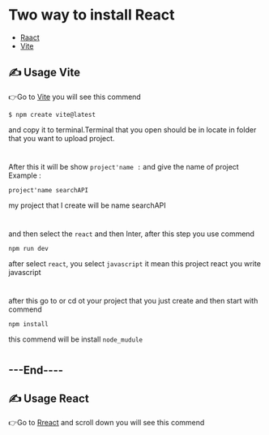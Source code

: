 # Two way to install React

- [Raact](https://react.dev/learn/start-a-new-react-project)
- [Vite](https://vitejs.dev/guide/)

## ✍ Usage Vite

👉Go to [Vite](https://vitejs.dev/guide/) you will see this commend

```
$ npm create vite@latest
```

and copy it to terminal.Terminal that you open should be in locate in folder that you want to upload project.

#

After this it will be show `project'name :` and give the name of project
Example :

```
project'name searchAPI
```

my project that I create will be name searchAPI

#

and then select the `react` and then Inter, after this step you use commend

```
npm run dev
```

after select `react`, you select `javascript` it mean this project react you write javascript

#

after this go to or cd ot your project that you just create and then start with commend

```
npm install
```

this commend will be install `node_mudule`

#

## ---End----

## ✍ Usage React

👉Go to [Rreact](https://react.dev/learn/start-a-new-react-project) and scroll down you will see this commend

